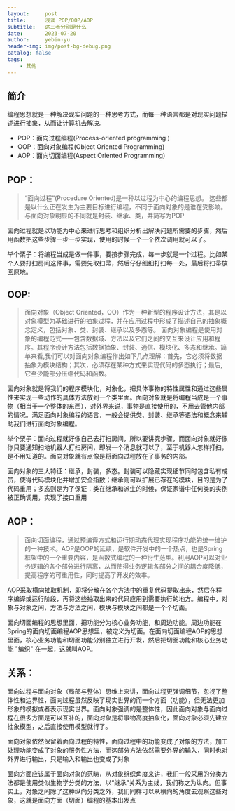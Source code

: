 ```yaml
---
layout:     post
title:      浅谈 POP/OOP/AOP
subtitle:   这三者分别是什么
date:       2023-07-20
author:     yebin-yu
header-img: img/post-bg-debug.png
catalog: false
tags:
    - 其他
---
```


## 简介

编程思想就是一种解决现实问题的一种思考方式，而每一种语言都是对现实问题描述进行抽象，从而让计算机去解决。

- POP：面向过程编程(Process-oriented programming )
- OOP：面向对象编程(Object Oriented Programming)
- AOP：面向切面编程(Aspect Oriented Programming)



## POP：

> “面向过程”(Procedure Oriented)是一种以过程为中心的编程思想。
> 这些都是以什么正在发生为主要目标进行编程，不同于面向对象的是谁在受影响。与面向对象明显的不同就是封装、继承、类，并简写为POP

面向过程就是以功能为中心来进行思考和组织分析出解决问题所需要的步骤，然后用函数把这些步骤一步一步实现，使用的时候一个一个依次调用就可以了。

举个栗子：将编程当成是做一件事，要按步骤完成，每一步就是一个过程。比如某个人要打扫房间这件事，需要先取扫帚，然后仔仔细细打扫每一处，最后将扫帚放回原地。



## OOP:

> 面向对象（Object Oriented，OO）作为一种新型的程序设计方法，其是以对象模型为基础进行的抽象过程，并在应用过程中形成了描述自己的抽象概念定义，包括对象、类、封装、继承以及多态等。
> 面向对象编程是使用对象的编程范式——包含数据域、方法以及它们之间的交互来设计应用和程序。其程序设计方法包括数据抽象、封装、通信、模块化、多态和继承。简单来看,我们可以对面向对象编程作出如下几点理解：首先，它必须将数据抽象为模块结构；其次，必须存在某种方式来实现代码的多态执行；最后,它至少能部分压缩代码和函数。

面向对象就是将我们的程序模块化，对象化，把具体事物的特性属性和通过这些属性来实现一些动作的具体方法放到一个类里面。面向对象就是将编程当成是一个事物（相当于一个整体的东西），对外界来说，事物是直接使用的，不用去管他内部的情况。满足面向对象编程的语言，一般会提供类、封装、继承等语法和概念来辅助我们进行面向对象编程。

举个栗子：面向过程就好像自己去打扫房间，所以要讲究步骤，而面向对象就好像你只要通知扫地机器人打扫房间，即发一个消息就可以了，至于机器人怎样打扫，是不用知道的。面向对象就有点像是将面向过程放在了事务的内部。

面向对象的三大特征：继承，封装，多态。封装可以隐藏实现细节同时包含私有成员，使得代码模块化并增加安全指数；继承则可以扩展已存在的模块，目的是为了代码重用；多态则是为了保证：类在继承和派生的时候，保证家谱中任何类的实例被正确调用，实现了接口重用



## AOP：

> 面向切面编程，通过预编译方式和运行期动态代理实现程序功能的统一维护的一种技术。AOP是OOP的延续，是软件开发中的一个热点，也是Spring框架中的一个重要内容，是函数式编程的一种衍生范型。利用AOP可以对业务逻辑的各个部分进行隔离，从而使得业务逻辑各部分之间的耦合度降低，提高程序的可重用性，同时提高了开发的效率。

AOP采取横向抽取机制，即将分散在各个方法中的重复代码提取出来，然后在程序编译或运行阶段，再将这些抽取出来的代码应用到需要执行的地方。编程中，对象与对象之间，方法与方法之间，模块与模块之间都是一个个切面。

面向切面编程的思想里面，把功能分为核心业务功能，和周边功能。周边功能在Spring的面向切面编程AOP思想里，被定义为切面。在面向切面编程AOP的思想里面，核心业务功能和切面功能分别独立进行开发，然后把切面功能和核心业务功能 "编织" 在一起，这就叫AOP。





## 关系：

面向过程与面向对象（局部与整体）思维上来讲，面向过程更强调细节，忽视了整体性和边界性，面向过程虽然反映了现实世界的而一个方面（功能），但无法更加形象的模拟或者表示现实世界。面向对象强调的是整体性，因此面向对象与面向过程在很多方面是可以互补的，面向对象是将事物高度抽象化，面向对象必须先建立抽象模型，之后直接使用模型就行了。

面向对象依然保留着面向过程的特性，面向过程中的功能变成了对象的方法，加工处理功能变成了对象的服务性方法，而这部分方法依然需要外界的输入，同时也对外界进行输出，只是输入和输出也变成了对象

面向方面应该属于面向对象的范畴，从对象组织角度来讲，我们一般采用的分类方法都是使用类似生物学分类的方法，以“继承”关系为主线，我们称之为纵向。但事实上，对象之间除了这种纵向分类之外，我们同样可以从横向的角度去观察这些对象，这就是面向方面（切面）编程的基本出发点
